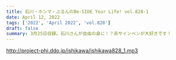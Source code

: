```yaml
---
title: 石川・ホンマ・ぶるんのBe-SIDE Your Life! vol.828-1
date: April 12, 2022
tags: ['2022', 'April 2022', 'vol.828']
draft: false
summary: 3月25日収録。石川さんが自由の身に！？赤サインペンが大好きです！
---
```


http://project-phi.ddo.jp/ishikawa/ishikawa828_1.mp3
